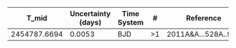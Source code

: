 |T_mid        |Uncertainty (days)|Time System|#  |Reference           |
|-------------|------------------|-----------|---|--------------------|
|2454787.6694 |0.0053            |BJD        |>1 |2011A&A...528A..97T |
